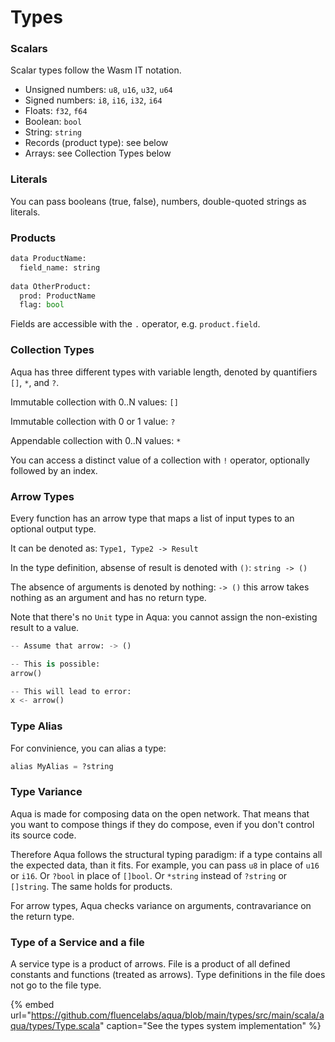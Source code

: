 # Types

### Scalars

Scalar types follow the Wasm IT notation.

* Unsigned numbers: `u8`, `u16`, `u32`, `u64`
* Signed numbers: `i8`, `i16`, `i32`, `i64`
* Floats: `f32`, `f64`
* Boolean: `bool`
* String: `string`
* Records \(product type\): see below
* Arrays: see Collection Types below

### Literals

You can pass booleans \(true, false\), numbers, double-quoted strings as literals.

### Products

```python
data ProductName:
  field_name: string
  
data OtherProduct:
  prod: ProductName
  flag: bool  
```

Fields are accessible with the `.` operator, e.g. `product.field`.

### Collection Types

Aqua has three different types with variable length, denoted by quantifiers `[]`, `*`, and `?`.

Immutable collection with 0..N values: `[]`

Immutable collection with 0 or 1 value: `?`

Appendable collection with 0..N values: `*`

You can access a distinct value of a collection with `!` operator, optionally followed by an index.

### Arrow Types

Every function has an arrow type that maps a list of input types to an optional output type.

It can be denoted as: `Type1, Type2 -> Result`

In the type definition, absense of result is denoted with `()`: `string -> ()`

The absence of arguments is denoted by nothing: `-> ()` this arrow takes nothing as an argument and has no return type.

Note that there's no `Unit` type in Aqua: you cannot assign the non-existing result to a value.

```python
-- Assume that arrow: -> ()

-- This is possible:
arrow()

-- This will lead to error:
x <- arrow()
```

### Type Alias

For convinience, you can alias a type:

```python
alias MyAlias = ?string
```

### Type Variance

Aqua is made for composing data on the open network. That means that you want to compose things if they do compose, even if you don't control its source code.

Therefore Aqua follows the structural typing paradigm: if a type contains all the expected data, than it fits. For example, you can pass `u8` in place of `u16` or `i16`. Or `?bool` in place of `[]bool`. Or `*string` instead of `?string` or `[]string`. The same holds for products.

For arrow types, Aqua checks variance on arguments, contravariance on the return type.

### Type of a Service and a file

A service type is a product of arrows. File is a product of all defined constants and functions \(treated as arrows\). Type definitions in the file does not go to the file type.

{% embed url="https://github.com/fluencelabs/aqua/blob/main/types/src/main/scala/aqua/types/Type.scala" caption="See the types system implementation" %}




